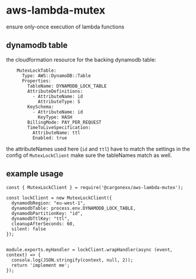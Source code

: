 # aws-lambda-mutex
ensure only-once execution of lambda functions

## dynamodb table
the cloudformation resource for the backing dynamodb table:

```
    MutexLockTable:
      Type: AWS::DynamoDB::Table
      Properties:
        TableName: DYNAMODB_LOCK_TABLE
        AttributeDefinitions:
          - AttributeName: id
            AttributeType: S
        KeySchema:
          - AttributeName: id
            KeyType: HASH
        BillingMode: PAY_PER_REQUEST
        TimeToLiveSpecification:
          AttributeName: ttl
          Enabled: true
```
the attributeNames used here (`id` and `ttl`) have to match the settings in the config of `MutexLockClient`
make sure the tableNames match as well.

## example usage
```
const { MutexLockClient } = require('@cargonexx/aws-lambda-mutex');

const lockClient = new MutexLockClient({
  dynamodbRegion: "eu-west-1",
  dynamodbTable: process.env.DYNAMODB_LOCK_TABLE,
  dynamodbPartitionKey: "id",
  dynamodbTtlKey: "ttl",
  cleanupAfterSeconds: 60,
  silent: false
});


module.exports.myHandler = lockClient.wrapHandler(async (event, context) => {
  console.log(JSON.stringify(context, null, 2));
  return 'implement me';
});
```